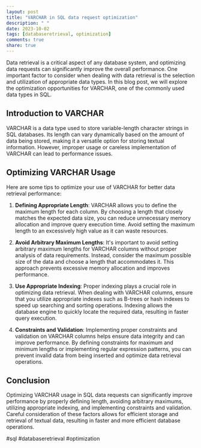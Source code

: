 ```yaml
---
layout: post
title: "VARCHAR in SQL data request optimization"
description: " "
date: 2023-10-02
tags: [databaseretrieval, optimization]
comments: true
share: true
---
```


Data retrieval is a critical aspect of any database system, and optimizing data requests can significantly improve the overall performance. One important factor to consider when dealing with data retrieval is the selection and utilization of appropriate data types. In this blog post, we will explore the optimization opportunities for VARCHAR, one of the commonly used data types in SQL.

## Introduction to VARCHAR

VARCHAR is a data type used to store variable-length character strings in SQL databases. Its length can vary dynamically based on the amount of data being stored, making it a versatile option for storing textual information. However, improper usage or careless implementation of VARCHAR can lead to performance issues.

## Optimizing VARCHAR Usage

Here are some tips to optimize your use of VARCHAR for better data retrieval performance:

1. **Defining Appropriate Length**: VARCHAR allows you to define the maximum length for each column. By choosing a length that closely matches the expected data size, you can reduce unnecessary memory allocation and improve query execution time. Avoid setting the maximum length to an excessively high value as it can waste resources.

2. **Avoid Arbitrary Maximum Lengths**: It's important to avoid setting arbitrary maximum lengths for VARCHAR columns without proper analysis of data requirements. Instead, consider the maximum possible size of the data and choose a length that accommodates it. This approach prevents excessive memory allocation and improves performance.

3. **Use Appropriate Indexing**: Proper indexing plays a crucial role in optimizing data retrieval. When dealing with VARCHAR columns, ensure that you utilize appropriate indexes such as B-trees or hash indexes to speed up searching and sorting operations. Indexing allows the database engine to quickly locate the required data, resulting in faster query execution.

4. **Constraints and Validation**: Implementing proper constraints and validation on VARCHAR columns helps ensure data integrity and can improve performance. By defining constraints for maximum and minimum lengths or implementing regular expression patterns, you can prevent invalid data from being inserted and optimize data retrieval operations.

## Conclusion

Optimizing VARCHAR usage in SQL data requests can significantly improve performance by properly defining length, avoiding arbitrary maximums, utilizing appropriate indexing, and implementing constraints and validation. Careful consideration of these factors allows for efficient storage and retrieval of textual data, resulting in faster and more efficient database operations.

#sql #databaseretrieval #optimization